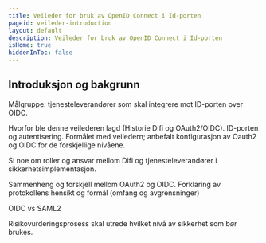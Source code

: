 ```yaml
---
title: Veileder for bruk av OpenID Connect i Id-porten
pageid: veileder-introduction
layout: default
description: Veileder for bruk av OpenID Connect i Id-porten
isHome: true
hiddenInToc: false
---
```


## Introduksjon og bakgrunn

Målgruppe: tjenesteleverandører som skal integrere mot ID-porten over OIDC.
 
Hvorfor ble denne veilederen lagd (Historie Difi og OAuth2/OIDC). ID-porten og autentisering. 
Formålet med veiledern; anbefalt konfigurasjon av Oauth2 og OIDC for de forskjellige nivåene.
 
Si noe om roller og ansvar mellom Difi og tjenesteleverandører i sikkerhetsimplementasjon.
 
Sammenheng og forskjell mellom OAuth2 og OIDC.
Forklaring av protokollens hensikt og formål (omfang og avgrensninger)
 
OIDC vs SAML2
 
Risikovurderingsprosess skal utrede hvilket nivå av sikkerhet som bør brukes. 
